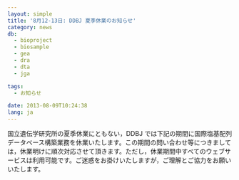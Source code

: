 ```yaml
---
layout: simple
title: '8月12-13日: DDBJ 夏季休業のお知らせ'
category: news
db:
  - bioproject
  - biosample
  - gea
  - dra
  - dta
  - jga

tags:
  - お知らせ

date: 2013-08-09T10:24:38
lang: ja
---
```


国立遺伝学研究所の夏季休業にともない，DDBJ では下記の期間に国際塩基配列データベース構築業務を休業いたします。この期間の問い合わせ等につきましては，休業明けに順次対応させて頂きます。ただし，休業期間中すべてのウェブサービスは利用可能です。ご迷惑をお掛けいたしますが，ご理解とご協力をお願いいたします。
